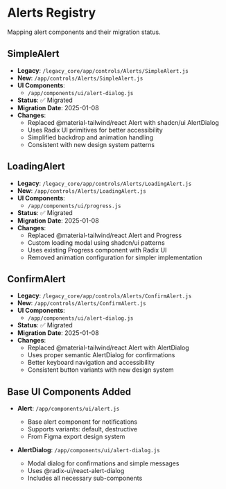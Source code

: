# Alerts Registry

Mapping alert components and their migration status.

## SimpleAlert
- **Legacy**: `/legacy_core/app/controls/Alerts/SimpleAlert.js`
- **New**: `/app/controls/Alerts/SimpleAlert.js`
- **UI Components**: 
  - `/app/components/ui/alert-dialog.js`
- **Status**: ✅ Migrated
- **Migration Date**: 2025-01-08
- **Changes**:
  - Replaced @material-tailwind/react Alert with shadcn/ui AlertDialog
  - Uses Radix UI primitives for better accessibility
  - Simplified backdrop and animation handling
  - Consistent with new design system patterns

## LoadingAlert
- **Legacy**: `/legacy_core/app/controls/Alerts/LoadingAlert.js`
- **New**: `/app/controls/Alerts/LoadingAlert.js`
- **UI Components**: 
  - `/app/components/ui/progress.js`
- **Status**: ✅ Migrated
- **Migration Date**: 2025-01-08
- **Changes**:
  - Replaced @material-tailwind/react Alert and Progress
  - Custom loading modal using shadcn/ui patterns
  - Uses existing Progress component with Radix UI
  - Removed animation configuration for simpler implementation

## ConfirmAlert
- **Legacy**: `/legacy_core/app/controls/Alerts/ConfirmAlert.js`
- **New**: `/app/controls/Alerts/ConfirmAlert.js`
- **UI Components**: 
  - `/app/components/ui/alert-dialog.js`
- **Status**: ✅ Migrated
- **Migration Date**: 2025-01-08
- **Changes**:
  - Replaced @material-tailwind/react Alert with AlertDialog
  - Uses proper semantic AlertDialog for confirmations
  - Better keyboard navigation and accessibility
  - Consistent button variants with new design system

## Base UI Components Added
- **Alert**: `/app/components/ui/alert.js`
  - Base alert component for notifications
  - Supports variants: default, destructive
  - From Figma export design system

- **AlertDialog**: `/app/components/ui/alert-dialog.js`
  - Modal dialog for confirmations and simple messages
  - Uses @radix-ui/react-alert-dialog
  - Includes all necessary sub-components